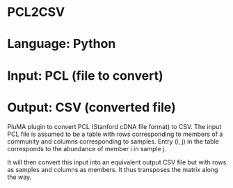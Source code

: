 # PCL2CSV
# Language: Python
# Input: PCL (file to convert)
# Output: CSV (converted file)

PluMA plugin to convert PCL (Stanford cDNA file format) to CSV.
The input PCL file is assumed to be a table with rows corresponding to members of a community
and columns corresponding to samples.  Entry (i, j) in the table corresponds to the 
abundance of member i in sample j.

It will then convert this input into an equivalent output CSV file but with rows as samples
and columns as members.  It thus transposes the matrix along the way.

